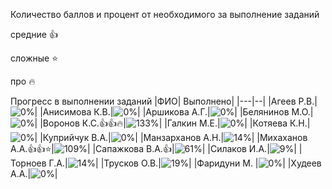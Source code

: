 Количество баллов и процент от необходимого за выполнение заданий

средние :+1:

сложные :star:

про :fire: 

Прогресс в выполнении заданий 
|ФИО| Выполнено|
|---|--|
|Агеев Р.В.|![0%](https://progress-bar.dev/0/?title=0)|
|Анисимова К.В.|![0%](https://progress-bar.dev/0/?title=0)|
|Аршикова А.Г.|![0%](https://progress-bar.dev/0/?title=0)|
|Белянинов М.О.|![0%](https://progress-bar.dev/0/?title=0)|
|Воронов К.С.:+1::+1::fire:|![133%](https://progress-bar.dev/133/?title=28)|
|Галкин М.Е.|![0%](https://progress-bar.dev/0/?title=0)|
|Котяева К.Н.|![0%](https://progress-bar.dev/0/?title=0)|
|Куприйчук В.А.|![0%](https://progress-bar.dev/0/?title=0)|
|Манзарханов А.Н.|![14%](https://progress-bar.dev/14/?title=3)|
|Михаханов А.А.:+1::+1::star:|![109%](https://progress-bar.dev/109/?title=23)|
|Сапажкова В.А.:+1:|![61%](https://progress-bar.dev/61/?title=13)|
|Силаков И.А.|![9%](https://progress-bar.dev/9/?title=2)|
|Торноев Г.А.|![14%](https://progress-bar.dev/14/?title=3)|
|Трусков О.В.|![19%](https://progress-bar.dev/19/?title=4)|
|Фаридуни М. |![0%](https://progress-bar.dev/0/?title=0)|
|Худеев А.А.|![0%](https://progress-bar.dev/0/?title=0)|




